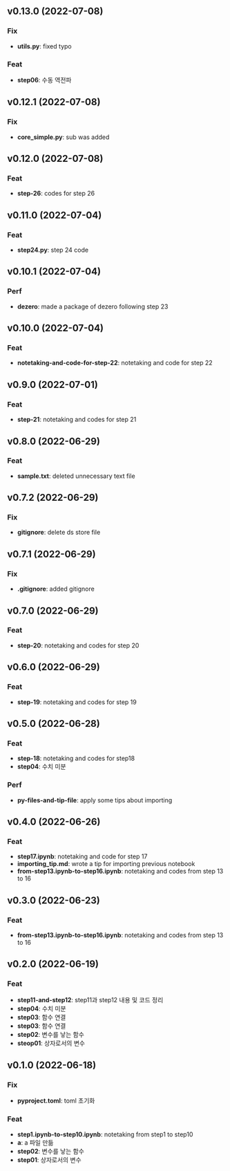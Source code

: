 ## v0.13.0 (2022-07-08)

### Fix

- **utils.py**: fixed typo

### Feat

- **step06**: 수동 역전파

## v0.12.1 (2022-07-08)

### Fix

- **core_simple.py**: sub was added

## v0.12.0 (2022-07-08)

### Feat

- **step-26**: codes for step 26

## v0.11.0 (2022-07-04)

### Feat

- **step24.py**: step 24 code

## v0.10.1 (2022-07-04)

### Perf

- **dezero**: made a package of dezero following step 23

## v0.10.0 (2022-07-04)

### Feat

- **notetaking-and-code-for-step-22**: notetaking and code for step 22

## v0.9.0 (2022-07-01)

### Feat

- **step-21**: notetaking and codes for step 21

## v0.8.0 (2022-06-29)

### Feat

- **sample.txt**: deleted unnecessary text file

## v0.7.2 (2022-06-29)

### Fix

- **gitignore**: delete ds store file

## v0.7.1 (2022-06-29)

### Fix

- **.gitignore**: added gitignore

## v0.7.0 (2022-06-29)

### Feat

- **step-20**: notetaking and codes for step 20

## v0.6.0 (2022-06-29)

### Feat

- **step-19**: notetaking and codes for step 19

## v0.5.0 (2022-06-28)

### Feat

- **step-18**: notetaking and codes for step18
- **step04**: 수치 미분

### Perf

- **py-files-and-tip-file**: apply some tips about importing

## v0.4.0 (2022-06-26)

### Feat

- **step17.ipynb**: notetaking and code for step 17
- **importing_tip.md**: wrote a tip for importing previous notebook
- **from-step13.ipynb-to-step16.ipynb**: notetaking and codes from step 13 to 16

## v0.3.0 (2022-06-23)

### Feat

- **from-step13.ipynb-to-step16.ipynb**: notetaking and codes from step 13 to 16

## v0.2.0 (2022-06-19)

### Feat

- **step11-and-step12**: step11과 step12 내용 및 코드 정리
- **step04**: 수치 미분
- **step03**: 함수 연결
- **step03**: 함수 연결
- **step02**: 변수를 낳는 함수
- **steop01**: 상자로서의 변수

## v0.1.0 (2022-06-18)

### Fix

- **pyproject.toml**: toml 초기화

### Feat

- **step1.ipynb-to-step10.ipynb**: notetaking from step1 to step10
- **a**: a 파일 만듦
- **step02**: 변수를 낳는 함수
- **step01**: 상자로서의 변수
